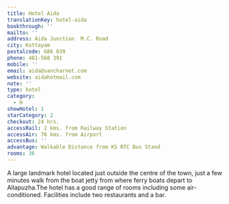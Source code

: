```yaml
---
title: Hotel Aida
translationKey: hotel-aida
bookthrough: ''
mailto: ''
address: Aida Junction  M.C. Road
city: Kottayam
postalcode: 686 039
phone: 481-568 391
mobile: ''
email: aida@sancharnet.com
website: aidahotmail.com
note: ''
type: hotel
category:
  - H
showHotel: 1
starCategory: 2
checkout: 24 hrs.
accessRail: 2 kms. from Railway Station
accessAir: 76 kms. from Airport
accessBus: ''
advantage: Walkable Distance from KS RTC Bus Stand
rooms: 36
---
```

A large landmark hotel located just outside the centre of the town, just a few minutes walk from the boat jetty from where ferry boats depart to Allapuzha.The hotel has a good range of rooms including some air-conditioned. Facilities include two restaurants and a bar.